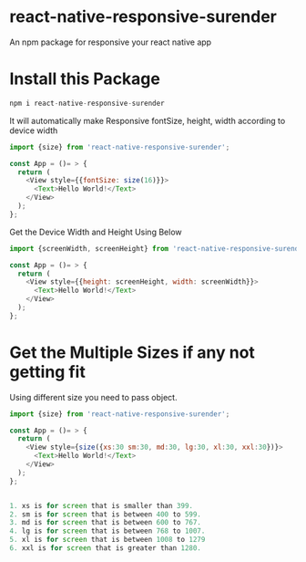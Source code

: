 # react-native-responsive-surender

An npm package for responsive your react native app

# Install this Package

```js
npm i react-native-responsive-surender
```

It will automatically make Responsive fontSize, height, width according to device width

```js
import {size} from 'react-native-responsive-surender';

const App = ()= > {
  return (
    <View style={{fontSize: size(16)}}>
      <Text>Hello World!</Text>
    </View>
  );
};
```

Get the Device Width and Height Using Below

```js
import {screenWidth, screenHeight} from 'react-native-responsive-surender';

const App = ()= > {
  return (
    <View style={{height: screenHeight, width: screenWidth}}>
      <Text>Hello World!</Text>
    </View>
  );
};
```

# Get the Multiple Sizes if any not getting fit

Using different size you need to pass object.

```js
import {size} from 'react-native-responsive-surender';

const App = ()= > {
  return (
    <View style={size({xs:30 sm:30, md:30, lg:30, xl:30, xxl:30})}>
      <Text>Hello World!</Text>
    </View>
  );
};
```

```js

1. xs is for screen that is smaller than 399.
2. sm is for screen that is between 400 to 599.
3. md is for screen that is between 600 to 767.
4. lg is for screen that is between 768 to 1007.
5. xl is for screen that is between 1008 to 1279
6. xxl is for screen that is greater than 1280.

```
